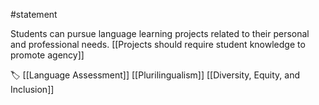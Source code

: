 #statement 

Students can pursue language learning projects related to their personal and professional needs. [[Projects should require student knowledge to promote agency]]

🏷️ [[Language Assessment]] [[Plurilingualism]] [[Diversity, Equity, and Inclusion]] 